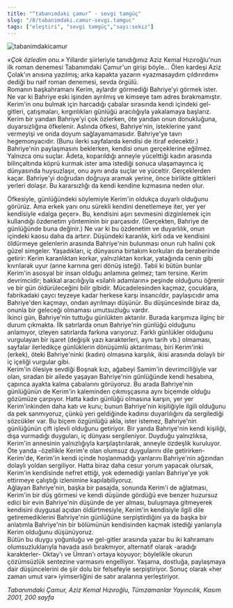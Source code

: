 ```yaml
---
title: "“tabanımdaki çamur” - sevgi tamgüç"
slug: "/8/tabanimdaki.camur-sevgi.tamguc"
tags: ["eleştiri", "sevgi tamgüç","sayı:sekiz"]
---
```


![tabanimdakicamur](/img/kitap.jpg)


*«Çok özledim onu.»* Yıllardır
şiirleriyle tanıdığımız Aziz Kemal Hızıroğlu'nun ilk roman denemesi
Tabanımdaki Çamur'un girişi böyle... Ölen kardeşi Aziz Çolak'ın anısına
yazılmış; arka kapakta yazarın «yazmasaydım çıldırırdım» dediği bu naif
roman denemesi, sevda örgülü.\
Romanın başkahramanı Kerim, aylardır görmediği Bahriye'yi görmek ister.
Ne var ki Bahriye eski işinden ayrılmış ve kimseye tam adres
bırakmamıştır. Kerim'in onu bulmak için harcadığı çabalar sırasında
kendi içindeki gel-gitleri, çatışmaları, kırgınlıkları günlüğü
aracılığıyla yakalamaya başlarız. Kerim bir yandan Bahriye'yi çok
özlerken, öte yandan onun donukluğuna, duyarsızlığına öfkelenir. Aslında
öfkesi, Bahriye'nin, isteklerine yanıt vermeyişi ve onda doyum
sağlayamamasıdır. Bahriye'ye tavrı hegemonyacıdır. (Bunu ilerki
sayfalarda kendisi de itiraf edecektir.) Bahriye'nin paylaşmasını
beklerken, kendisi onun gerçeklerine eğilmez. Yalnızca onu suçlar.
Âdeta, koparıldığı anneyle yücelttiği kadın arasında bilinçaltında köprü
kurmak ister ama istediği sonuca ulaşamayınca iç dünyasında huysuzlaşır,
onu aynı anda suçlar ve yüceltir. Gerçeklerden kaçar. Bahriye'yi
doğrudan doğruya aramak yerine, önce birlikte gittikleri yerleri
dolaşır. Bu kararsızlığı da kendi kendine kızmasına neden olur.

Öfkesiyle, günlüğündeki söylemiyle Kerim'in oldukça duyarlı olduğunu
görürüz. Ama erkek yanı onu sürekli kendini denetlemeye iter, yer yer
kendisiyle «dalga geçer». Bu, kendisini aşırı sevmesini dizginlemek için
kullandığı özdenetim yönteminin bir parçasıdır. (Gerçekten, Bahriye de
günlüğünde buna değinir.) Ne var ki bu özdenetim ve duyarlılık, onun
içindeki kaosu daha da artırır. Düşündeki karanlık, kirli oda ve
kendisini öldürmeye gelenlerin arasında Bahriye'nin bulunması onun ruh
halini çok güzel simgeler. Yaşadıkları, iç dünyasına birtakım korkuları
da beraberinde getirir: Kerim karanlıktan korkar, yalnızlıktan korkar,
yatağında cenin gibi kıvrılarak uyur (anne karnına geri dönüş isteği).
Tabii ki bütün bunlar Kerim'in asosyal bir insan olduğu anlamına gelmez;
tam tersine. Kerim devrimcidir; bakkal aracılığıyla «silahlı adamların»
peşinde olduğunu öğrenir ve bir gün öldürüleceğini bilir gibidir.
Mücadelesinden kaçmaz, çocuklara, fabrikadaki çaycı teyzeye kadar
herkese karşı insancıldır, paylaşıcıdır ama Bahriye'den kaçmayı, ondan
ayrılmayı düşünür. Bu düşüncesinde biraz da, onunla bir geleceği
olmaması umutsuzluğu vardır.\
İkinci gün, Bahriye'nin tuttuğu günlükten aktarılır. Burada karşımıza
ilginç bir durum çıkmakta. İlk satırlarda onun Bahriye'nin günlüğü
olduğunu anlamıyor, izleyen satırlarda farkına varıyoruz. Farklı
günlükler olduğunu vurgulayan bir işaret (değişik yazı karakterleri,
aynı tarih vb.) olmaması, sayfalar ilerledikçe günlüklerin dönüşümlü
aktarılması, biri Kerim'inki (erkek), öteki Bahriye'ninki (kadın)
olmasına karşılık, ikisi arasında dolaylı bir iç içeliği vurgular gibi.\
Kerim'in ölesiye sevdiği Boşnak kızı, ağabeyi Samim'in devrimciliğiyle
var olan, sıradan bir ailede yaşayan Bahriye'nin günlüğünde kendi
hesabına, çapınca ayakta kalma çabalarını görüyoruz. Bu arada
Bahriye'nin günlüğünün de Kerim'in kaleminden çıkmışçasına aynı biçemde
olduğu gözümüze çarpıyor. Hatta kadın günlüğü olmasına karşın, yer yer
Kerim'inkinden daha katı ve kuru; bunun Bahriye'nin kişiliğiyle ilgili
olduğunu da pek sanmıyoruz, çünkü yeri geldiğinde kadınsı duyarlılığını
da sergilediği sözcükler var. Bu biçem özgünlüğü akla, ister istemez,
Bahriye'nin günlüğünün çift işlevli olduğunu getiriyor. Bir yanda
Bahriye'nin kendi kişiliği, dışa vurmadığı duyguları, iç dünyası
sergileniyor. Duyduğu yalnızlıksa, Kerim'in annesinin yalnızlığıyla
karşılaştırılarak, anneyle özdeşlik kuruluyor. Öte yanda -özellikle
Kerim'e olan olumsuz duygularını dile getirirken- Kerim'de, Kerim'in
kendi içinde hoşlanmadığı yanlarını Bahriye'nin ağzından dolaylı yoldan
sergiliyor. Hatta biraz daha cesur yorum yapacak olursak, Kerim'in
kendisinde nefret ettiği, yok edemediği yanları Bahriye'ye yok ettirmeye
çalıştığı izlenimine kapılabiliyoruz.\
Ağlayan Bahriye'nin, başka bir pasajda, sonunda Kerim'i de ağlatması,
Kerim'in bir düş görmesi ve kendi düşünde gördüğü eve benzer huzursuz
edici bir evin Bahriye'nin düşünde de yer alması, buluşmaya gitmeyerek
kendisini duygusal açıdan öldürtmesiyle, Kerim'in kendisiyle ilgili dile
getiremediklerini Bahriye'nin günlüğüne serpiştirdiğini ya da başka bir
anlatımla Bahriye'nin bir bölümünün kendisinden kaçmak istediği
yanlarıyla Kerim olduğunu düşünüyoruz.\
Bütün bu duygu yoğunluğu ve gel-gitler arasında yazar bu iki kahramanı
olumsuzluklarıyla havada asılı bırakmıyor, alternatif olarak -aradığı
karakterler- Oktay'ı ve Ümran'ı ortaya koyuyor; böylelikle okurun
çözümsüzlük sentezine varmasını engelliyor. Yaşama, dostluğa, paylaşmaya
dair düşüncelerini de şiir dolu bir felsefeyle serpiştiriyor. Sonuç
olarak «her zaman umut var» iyimserliğini de satır
aralarına yerleştiriyor.

*Tabanımdaki Çamur, Aziz Kemal Hızıroğlu, Tümzamanlar Yayıncılık, Kasım
2001, 200 sayfa*
